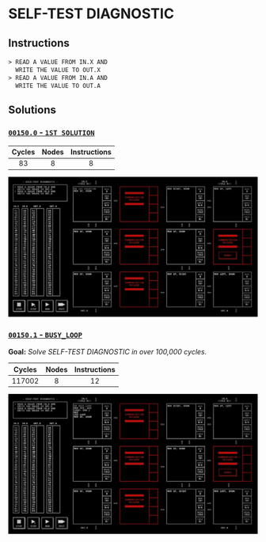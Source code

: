 # SELF-TEST DIAGNOSTIC

## Instructions

```
> READ A VALUE FROM IN.X AND
  WRITE THE VALUE TO OUT.X
> READ A VALUE FROM IN.A AND
  WRITE THE VALUE TO OUT.A
```

## Solutions

### [`00150.0` - `1ST SOLUTION`](00150.0.txt)

| Cycles | Nodes | Instructions |
| :----: | :---: | :----------: |
|   83   |   8   |       8      |

![00150.0](00150.0.jpg?raw=true)

### [`00150.1` - `BUSY_LOOP`](00150.1.txt)

**Goal:** _Solve SELF-TEST DIAGNOSTIC in over 100,000 cycles._

| Cycles | Nodes | Instructions |
| :----: | :---: | :----------: |
| 117002 |   8   |      12      |

![00150.1](00150.1.jpg?raw=true)

